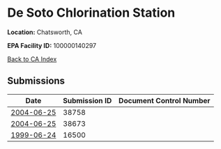 # De Soto Chlorination Station

**Location:** Chatsworth, CA

**EPA Facility ID:** 100000140297

[Back to CA Index](../../index.md)

## Submissions

| Date | Submission ID | Document Control Number |
|------|--------------|-------------------------|
| [2004-06-25](submissions/38758.md) | 38758 |  |
| [2004-06-25](submissions/38673.md) | 38673 |  |
| [1999-06-24](submissions/16500.md) | 16500 |  |
